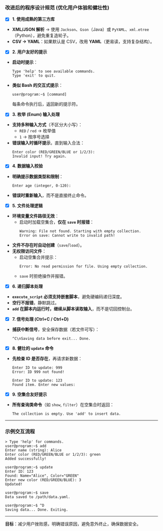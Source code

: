 ### **改进后的程序设计规范 (优化用户体验和健壮性)**

- [X] **1. 使用成熟的第三方库**

- **XML/JSON 解析** → 使用 `Jackson`、`Gson`（Java）或 `PyYAML`、`xml.etree`（Python），避免重复造轮子。
- **CSV → YAML**：如果默认是 CSV，改用 **YAML**（更易读，支持复杂结构）。

- [X] **2. 用户友好的提示**

- **启动时提示**：

  ```plaintext
  Type 'help' to see available commands.  
  Type 'exit' to quit.  
  ```
- **类似 Bash 的交互式提示**：

  ```plaintext
  user@program:~$ [command]  
  ```

  每条命令执行后，返回新的提示符。

- [X] **3. 枚举 (Enum) 输入处理**

- **支持多种输入方式**（不区分大小写）：
  - `RED` / `red` → 枚举值
  - `1` → 按序号选择
- **错误输入时循环提示**，直到输入合法：
  ```plaintext
  Enter color (RED/GREEN/BLUE or 1/2/3):  
  Invalid input! Try again.  
  ```

- [X] **4. 数据输入校验**

- **明确提示数据类型和限制**：
  ```plaintext
  Enter age (integer, 0-120):  
  ```
- **错误时重新输入**，而不是直接终止命令。

- [X] **5. 文件处理逻辑**

- **环境变量文件路径无效**：
  - 启动时加载空集合，**仅在 `save` 时报错**：
    ```plaintext
    Warning: File not found. Starting with empty collection.  
    Error on save: Cannot write to invalid path!  
    ```
- **文件不存在时自动创建**（`save`/`load`）。
- **无权限访问文件**：
  - 启动空集合并提示：
    ```plaintext
    Error: No read permission for file. Using empty collection.  
    ```
  - `save` 时拒绝操作并报错。

- [X] **6. 递归脚本处理**

- **`execute_script` 必须支持嵌套脚本**，避免硬编码递归深度。
- **空行不报错**，静默跳过。
- **`add` 在脚本内运行时，继续从脚本读取输入**，而不是切回控制台。

- [X] **7. 信号处理 (Ctrl+C / Ctrl+D)**

- **捕获中断信号**，安全保存数据（若文件可写）：
  ```plaintext
  ^C\nSaving data before exit... Done.  
  ```

- [X] **8. 健壮的 `update` 命令**

- **先检查 ID 是否存在**，再请求新数据：

  ```plaintext
  Enter ID to update: 999  
  Error: ID 999 not found!  
  ```

  ```plaintext
  Enter ID to update: 123  
  Found item. Enter new values:  
  ```

- [X] **9. 空集合友好提示**

- **所有查询类命令**（如 `show`, `filter`）在空集合时返回：
  ```plaintext
  The collection is empty. Use 'add' to insert data.  
  ```

---

### **示例交互流程**

```plaintext
> Type 'help' for commands.  
user@program:~$ add  
Enter name (string): Alice  
Enter color (RED/GREEN/BLUE or 1/2/3): green  
Added successfully!  

user@program:~$ update  
Enter ID: 123  
Found: Name="Alice", Color="GREEN"  
Enter new color (RED/GREEN/BLUE): 3  
Updated!  

user@program:~$ save  
Data saved to /path/data.yaml.  

user@program:~$ ^D  
Saving data... Done. Exiting.  
```

---

**目标**：减少用户挫败感，明确错误原因，避免意外终止，确保数据安全。
